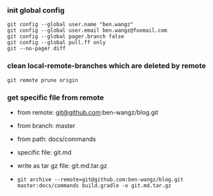 ### init global config

```shell
git config --global user.name "ben.wangz"
git config --global user.email ben.wangz@foxmail.com
git config --global pager.branch false
git config --global pull.ff only
git --no-pager diff
```

### clean local-remote-branches which are deleted by remote

```shell
git remote prune origin
```

### get specific file from remote

* from remote: git@github.com:ben-wangz/blog.git
* from branch: master
* from path: docs/commands
* specific file: git.md
* write as tar gz file: git.md.tar.gz

* ```shell
  git archive --remote=git@github.com:ben-wangz/blog.git master:docs/commands build.gradle -o git.md.tar.gz
  ```